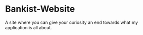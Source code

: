 # Bankist-Website
 A site where you can give your curiosity an end towards what my application is all about.
